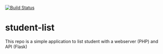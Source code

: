 [![Build Status](http://ec2-54-174-0-223.compute-1.amazonaws.com/buildStatus/icon?job=student-list)](http://ec2-54-174-0-223.compute-1.amazonaws.com/job/student-list/)

# student-list 
This repo is a simple application to list student with a webserver (PHP) and API (Flask)
